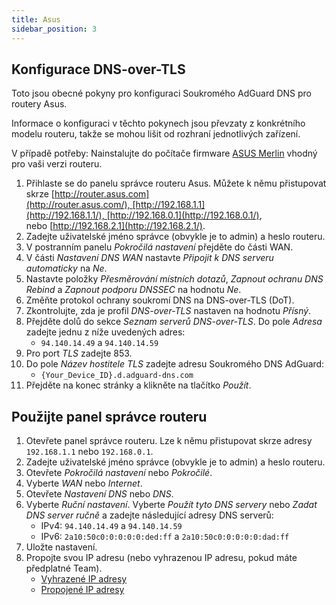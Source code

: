 ```yaml
---
title: Asus
sidebar_position: 3
---
```


## Konfigurace DNS-over-TLS

Toto jsou obecné pokyny pro konfiguraci Soukromého AdGuard DNS pro routery Asus.

Informace o konfiguraci v těchto pokynech jsou převzaty z konkrétního modelu routeru, takže se mohou lišit od rozhraní jednotlivých zařízení.

V případě potřeby: Nainstalujte do počítače firmware [ASUS Merlin](https://www.asuswrt-merlin.net/download) vhodný pro vaši verzi routeru.

1. Přihlaste se do panelu správce routeru Asus. Můžete k němu přistupovat skrze [http://router.asus.com](http://router.asus.com/), [http://192.168.1.1](http://192.168.1.1/), [http://192.168.0.1](http://192.168.0.1/), nebo [http://192.168.2.1](http://192.168.2.1/).
2. Zadejte uživatelské jméno správce (obvykle je to admin) a heslo routeru.
3. V postranním panelu _Pokročilá nastavení_ přejděte do části WAN.
4. V části _Nastavení DNS WAN_ nastavte _Připojit k DNS serveru automaticky_ na _Ne_.
5. Nastavte položky _Přesměrování místních dotazů_, _Zapnout ochranu DNS Rebind_ a _Zapnout podporu DNSSEC_ na hodnotu _Ne_.
6. Změňte protokol ochrany soukromí DNS na DNS-over-TLS (DoT).
7. Zkontrolujte, zda je profil _DNS-over-TLS_ nastaven na hodnotu _Přísný_.
8. Přejděte dolů do sekce _Seznam serverů DNS-over-TLS_. Do pole _Adresa_ zadejte jednu z níže uvedených adres:
   - `94.140.14.49` a `94.140.14.59`
9. Pro port _TLS_ zadejte 853.
10. Do pole _Název hostitele TLS_ zadejte adresu Soukromého DNS AdGuard:
    - `{Your_Device_ID}.d.adguard-dns.com`
11. Přejděte na konec stránky a klikněte na tlačítko _Použít_.

## Použijte panel správce routeru

1. Otevřete panel správce routeru. Lze k němu přistupovat skrze adresy `192.168.1.1` nebo `192.168.0.1`.
2. Zadejte uživatelské jméno správce (obvykle je to admin) a heslo routeru.
3. Otevřete _Pokročilá nastavení_ nebo _Pokročilé_.
4. Vyberte _WAN_ nebo _Internet_.
5. Otevřete _Nastavení DNS_ nebo _DNS_.
6. Vyberte _Ruční nastavení_. Vyberte _Použít tyto DNS servery_ nebo _Zadat DNS server ručně_ a zadejte následující adresy DNS serverů:
   - IPv4: `94.140.14.49` a `94.140.14.59`
   - IPv6: `2a10:50c0:0:0:0:0:ded:ff` a `2a10:50c0:0:0:0:0:dad:ff`
7. Uložte nastavení.
8. Propojte svou IP adresu (nebo vyhrazenou IP adresu, pokud máte předplatné Team).
   - [Vyhrazené IP adresy](/private-dns/connect-devices/other-options/dedicated-ip.md)
   - [Propojené IP adresy](/private-dns/connect-devices/other-options/linked-ip.md)
